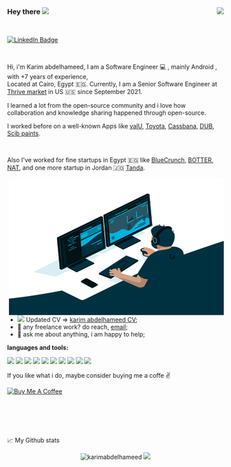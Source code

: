 ### Hey there <img src="https://media.giphy.com/media/hvRJCLFzcasrR4ia7z/giphy.gif" width="25"> <img align="right" src="https://visitor-badge.glitch.me/badge?page_id=karimabdelhameed.karimabdelhameed">
<br />

[![LinkedIn Badge](https://img.shields.io/badge/karim%20abdelhameed-follow%20on%20linkedin-blue?style=for-the-badge&logo=linkedin)](https://www.linkedin.com/in/karim-abd-elhameed-mohamed-38a8649a/) 

<br />

Hi, i'm Karim abdelhameed, I am a Software Engineer 💻 , mainly Android , with +7 years of experience, 
<br />
Located at Cairo, Egypt 🇪🇬. Currently, I am a Senior Software Engineer at [Thrive market](https://thrivemarket.com/) in US 🇺🇸 since September 2021.

I learned a lot from the open-source community and i love how collaboration and knowledge sharing happened through open-source.

I worked before on a well-known Apps like [valU](https://www.valu.com.eg/), [Toyota](https://toyota.com.eg/en), [Cassbana](https://www.cassbana.com/), [DUB](https://www.dareurbody.com/Doctors), [Scib paints](http://www.scibpaints.com/).

<br />

Also I've worked for fine startups in Egypt 🇪🇬 like [BlueCrunch](https://www.bluecrunch.com/), [BOTTER](https://botter.ai/), [NAT](https://nat-solutions.com/), and one more startup in Jordan 🇯🇴 [Tanda](https://www.tandasmart.com/).

  <img align="right" alt="GIF" src="https://github.com/karimabdelhameed/karimabdelhameed/blob/main/code.gif" width="500" height="320" />
  
- <img src="https://img.icons8.com/fluency/20/000000/attach-resume-male.png"/> Updated CV => [karim abdelhameed CV](https://docs.google.com/document/d/1f02guvXJP9DA9Fudpzl6hREcH2VuZtEH/edit?usp=sharing&ouid=105633429763209229227&rtpof=true&sd=true);
- 💼 any freelance work? do reach, [email](mailto:karim.abdelhameed2909@gmail.com);
- 💬 ask me about anything, i am happy to help;


**languages and tools:**  

<code><img height="30" src="https://user-images.githubusercontent.com/24609803/145832305-4889771a-f64c-4cce-9966-b45312c23fbe.png"></code>
<code><img height="30" src="https://user-images.githubusercontent.com/24609803/145832391-5bc845fc-95d8-442d-896c-66824a90deb6.png"></code>
<code><img height="30" src="https://user-images.githubusercontent.com/24609803/145832723-b9327f50-161f-4406-bfe3-5ad68d36f56e.png"></code>
<code><img height="30" src="https://user-images.githubusercontent.com/24609803/145833317-647331b4-a247-495d-a644-6893adb51a81.png"></code>
<code><img height="30" src="https://user-images.githubusercontent.com/24609803/145833803-6466ce85-2ab5-4bcd-8d82-f830e2b2fac6.png"></code>
<code><img height="30" src="https://user-images.githubusercontent.com/24609803/145834292-7a7c5502-0ac6-4228-afc7-31317d3c90f7.jpeg"></code>
<code><img height="30" src="https://user-images.githubusercontent.com/24609803/145834146-3f1f8615-63b2-45f2-b45e-81686dcd9322.jpg"></code>
<code><img height="30" src="https://user-images.githubusercontent.com/24609803/145833957-87729757-e294-431f-8880-fa9c05bad424.png"></code>
<code><img height="30" src="https://user-images.githubusercontent.com/24609803/145832441-492830be-b486-45f4-a9f4-6f270f0a270d.png"></code>
<code><img height="30" src="https://user-images.githubusercontent.com/24609803/145832521-07b80692-800a-41fa-83a3-a82a64bfb2bd.png"></code>


If you like what i do, maybe consider buying me a coffe ✌️

<a href="https://www.buymeacoffee.com/karimabdelhamed" target="_blank"><img src="https://cdn.buymeacoffee.com/buttons/v2/default-red.png" alt="Buy Me A Coffee" width="150" ></a>

<br />
<br />
<br />
<br />


📈 My Github stats

<p align="center"> <img src="https://github-readme-stats.vercel.app/api?username=karimabdelhameed&show_icons=true&count_private=true&hide=contribs,issue&include_all_commits=true&theme=gotham" alt="karimabdelhameed">
  

<img  src="https://github-readme-stats.vercel.app/api/top-langs/?username=karimabdelhameed&layout=compact&theme=dark" />
</p>

